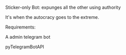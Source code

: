 Sticker-only Bot: expunges all the other using authority

It's when the autocracy goes to the extreme.

Requirements:

A admin telegram bot

pyTelegramBotAPI

